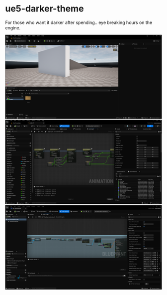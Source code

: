 # ue5-darker-theme


For those who want it darker after spending..
eye breaking hours on the engine.

![screenshot](S0.png)
![screenshot](S1.png)
![screenshot](S2.png)
